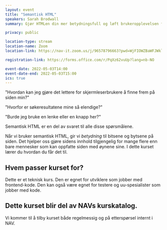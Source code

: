 ```yaml
---
layout: event
title: "Semantisk HTML"
speakers: Sarah Brodwall
summary: Gjør HTMLen din mer betydningsfull og løft brukeropplevelsen for brukere av hjelpemidler.

privacy: public

location-type: stream
location-name: Zoom
location-link: https://nav-it.zoom.us/j/96578796663?pwd=WjFIOWZBaWFJWkl1QVVpVUZBOEhSUT09

registration-link: https://forms.office.com/r/PqXz62vuUp?lang=nb-NO

event-date: 2022-05-03T14:00
event-date-end: 2022-05-03T15:00
ics: true
---
```

"Hvordan kan jeg gjøre det lettere for skjermleserbrukere å finne frem på siden min?"

"Hvorfor er søkeresultatene mine så elendige?"

"Burde jeg bruke en lenke eller en knapp her?"

Semantisk HTML er en del av svaret til alle disse spørsmålene.

Når vi bruker semantisk HTML, gir vi _betydning_ til bitsene og bytsene på siden.  Det hjelper oss gjøre sidens innhold tilgjengelig for mange flere enn bare mennesker som kan oppfatte siden med øynene sine.  I dette kurset lærer du hvordan du får det til. 

## Hvem passer kurset for?
Dette er et teknisk kurs.  Den er egnet for utviklere som jobber med frontend-kode.  Den kan også være egnet for testere og uu-spesialister som jobber med kode.

## Dette kurset blir del av NAVs kurskatalog.
Vi kommer til å tilby kurset både regelmessig og på etterspørsel internt i NAV.